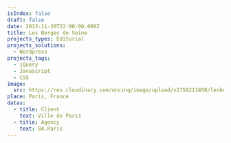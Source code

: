 ```yaml
---
isIndex: false
draft: false
date: 2013-11-20T22:00:00.000Z
title: Les Berges de Seine
projects_types: Editorial
projects_solutions:
  - Wordpress
projects_tags:
  - jQuery
  - Javascript
  - CSS
image:
  src: https://res.cloudinary.com/uncinq/image/upload/v1758213450/lesberges_jzc0z7.jpg
place: Paris, France
datas:
  - title: Client
    text: Ville de Paris
  - title: Agency
    text: 84.Paris
---
```

